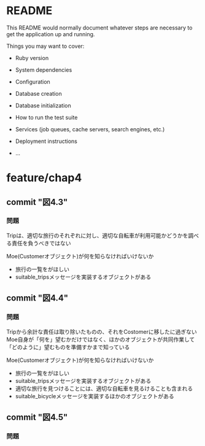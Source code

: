 # README

This README would normally document whatever steps are necessary to get the
application up and running.

Things you may want to cover:

* Ruby version

* System dependencies

* Configuration

* Database creation

* Database initialization

* How to run the test suite

* Services (job queues, cache servers, search engines, etc.)

* Deployment instructions

* ...

# feature/chap4

## commit "図4.3"

### 問題
Tripは、適切な旅行のそれぞれに対し、適切な自転車が利用可能かどうかを調べる責任を負うべきではない

Moe(Customerオブジェクト)が何を知らなければいけないか
- 旅行の一覧をがほしい
- suitable_tripsメッセージを実装するオブジェクトがある

## commit "図4.4"

### 問題
Tripから余計な責任は取り除いたものの、それをCostomerに移したに過ぎない
Moe自身が「何を」望むかだけではなく、ほかのオブジェクトが共同作業して「どのように」望むものを準備すかまで知っている

Moe(Customerオブジェクト)が何を知らなければいけないか
- 旅行の一覧をがほしい
- suitable_tripsメッセージを実装するオブジェクトがある
- 適切な旅行を見つけることには、適切な自転車を見るけることも含まれる
- suitable_bicycleメッセージを実装するほかのオブジェクトがある


## commit "図4.5"

### 問題
